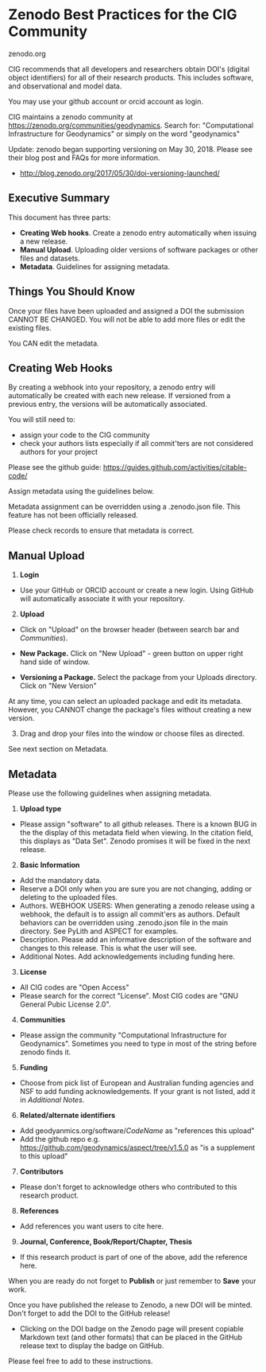 # Zenodo Best Practices for the CIG Community

zenodo.org

CIG recommends that all developers and researchers obtain DOI's (digital object identifiers) for all of their research products.  This includes software, and observational and model data.

You may use your github account or orcid account as login.

CIG maintains a zenodo community at https://zenodo.org/communities/geodynamics.  Search for: "Computational Infrastructure for Geodynamics" or simply on the word "geodynamics"

Update: zenodo began supporting versioning on May 30, 2018. Please see their blog post and FAQs for more information.
* http://blog.zenodo.org/2017/05/30/doi-versioning-launched/

## Executive Summary

This document has three parts:
* **Creating Web hooks**. Create a zenodo entry automatically when issuing a new release.
* **Manual Upload**.  Uploading older versions of software packages or other files and datasets.
* **Metadata**. Guidelines for assigning metadata.

## Things You Should Know

Once your files have been uploaded and assigned a DOI the submission CANNOT BE CHANGED. You will not be able to add more files or edit the existing files.

You CAN edit the metadata.

## Creating Web Hooks
 
By creating a webhook into your repository, a zenodo entry will automatically be created with each new release. If versioned from a previous entry, the versions will be automatically associated. 

You will still need to:
* assign your code to the CIG community
* check your authors lists especially if all commit'ters are not considered authors for your project

Please see the github guide: https://guides.github.com/activities/citable-code/

Assign metadata using the guidelines below.

Metadata assignment can be overridden using a .zenodo.json file. This feature has not been officially released.

Please check records to ensure that metadata is correct.

## Manual Upload

1. **Login**
* Use your GitHub or ORCID account or create a new login. Using GitHub will automatically associate it with your repository.
2. **Upload**

* Click on "Upload" on the browser header (between search bar and *Communities*).


* **New Package.** Click on "New Upload" - green button on upper right hand side of window.
* **Versioning a Package.** Select the package from your Uploads directory. Click on "New Version"

At any time, you can select an uploaded package and edit its metadata. However, you CANNOT change the package's files without creating a new version.

3. Drag and drop your files into the window or choose files as directed.

See next section on Metadata.

## Metadata

Please use the following guidelines when assigning metadata. 

1. **Upload type**
* Please assign "software" to all github releases.  There is a known BUG in the the display of this metadata field when viewing. In the citation field, this displays as "Data Set". Zenodo promises it will be fixed in the next release.
2. **Basic Information**
* Add the mandatory data.
* Reserve a DOI only when you are sure you are not changing, adding or deleting to the uploaded files.
* Authors. WEBHOOK USERS: When generating a zenodo release using a webhook, the default is to assign all commit'ers as authors.  Default behaviors can be overridden using .zenodo.json file in the main directory. See PyLith and ASPECT for examples.
* Description.  Please add an informative description of the software and changes to this release.  This is what the user will see.
* Additional Notes. Add acknowledgements including funding here.
3. **License**
* All CIG codes are "Open Access"
* Please search for the correct "License". Most CIG codes are "GNU General Pubic License 2.0".
4. **Communities**
* Please assign the community "Computational Infrastructure for Geodynamics". Sometimes you need to type in most of the string before zenodo finds it.
5. **Funding**
* Choose from pick list of European and Australian funding agencies and NSF to add funding acknowledgements. If your grant is not listed, add it in *Additional Notes*.
6. **Related/alternate identifiers**
*  Add geodyanmics.org/software/*CodeName* as "references this upload"
* Add the github repo e.g. https://github.com/geodynamics/aspect/tree/v1.5.0 as "is a supplement to this upload"
7. **Contributors**
* Please don't forget to acknowledge others who contributed to this research product.
8. **References**
* Add references you want users to cite here.
9. **Journal, Conference, Book/Report/Chapter, Thesis**
* If this research product is part of one of the above, add the reference here.
 
When you are ready do not forget to **Publish** or just remember to **Save** your work.

Once you have published the release to Zenodo, a new DOI will be minted. Don't forget to add the DOI to the GitHub release!
* Clicking on the DOI badge on the Zenodo page will present copiable Markdown text (and other formats) that can be placed in the GitHub release text to display the badge on GitHub.

Please feel free to add to these instructions.
